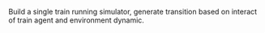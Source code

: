 Build a single train running simulator, generate transition based on interact of train agent and environment dynamic.